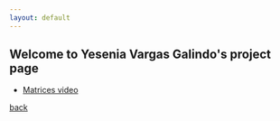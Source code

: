 ```yaml
---
layout: default
---
```


## Welcome to Yesenia Vargas Galindo's project page

*   [Matrices video](https://youtu.be/qv-AxNy6jVo)

[back](./)
